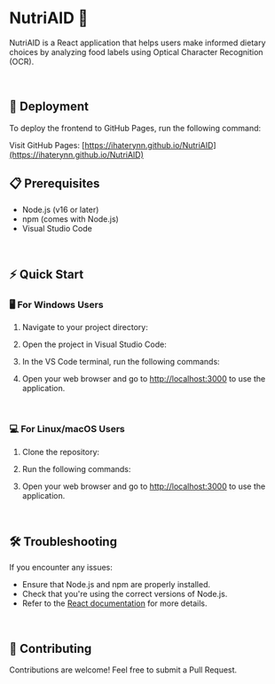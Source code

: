 # NutriAID 🍏

NutriAID is a React application that helps users make informed dietary choices by analyzing food labels using Optical Character Recognition (OCR).

<br> 

## 🚀 Deployment

To deploy the frontend to GitHub Pages, run the following command:

Visit GitHub Pages: [https://ihaterynn.github.io/NutriAID](https://ihaterynn.github.io/NutriAID)

## 📋 Prerequisites

- Node.js (v16 or later)
- npm (comes with Node.js)
- Visual Studio Code

<br> 

## ⚡ Quick Start

### 🖥️ For Windows Users

1. Navigate to your project directory:
2. Open the project in Visual Studio Code:

3. In the VS Code terminal, run the following commands:

4. Open your web browser and go to [http://localhost:3000](http://localhost:3000) to use the application.

<br> 

### 💻 For Linux/macOS Users

1. Clone the repository:

2. Run the following commands:

3. Open your web browser and go to [http://localhost:3000](http://localhost:3000) to use the application.

<br> 

## 🛠️ Troubleshooting

If you encounter any issues:
- Ensure that Node.js and npm are properly installed.
- Check that you're using the correct versions of Node.js.
- Refer to the [React documentation](https://reactjs.org/docs/getting-started.html) for more details.

<br> 

## 🤝 Contributing

Contributions are welcome! Feel free to submit a Pull Request.

